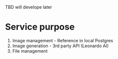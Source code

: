 TBD will develope later

# Service purpose
1. Image management - Reference in local Postgres
2. Image generation - 3rd party API (Leonardo AI)
3. File management